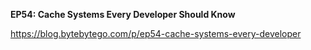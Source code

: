 **EP54: Cache Systems Every Developer Should Know**

https://blog.bytebytego.com/p/ep54-cache-systems-every-developer
